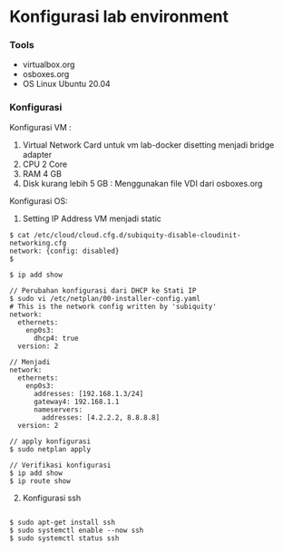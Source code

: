 # Konfigurasi lab environment

### Tools
- virtualbox.org
- osboxes.org
- OS Linux Ubuntu 20.04
### Konfigurasi
Konfigurasi VM :
1. Virtual Network Card untuk vm lab-docker disetting menjadi bridge adapter
2. CPU 2 Core
3. RAM 4 GB
4. Disk kurang lebih 5 GB : Menggunakan file VDI dari osboxes.org

Konfigurasi OS:
1. Setting IP Address VM menjadi static
```script
$ cat /etc/cloud/cloud.cfg.d/subiquity-disable-cloudinit-networking.cfg
network: {config: disabled}
$

$ ip add show

// Perubahan konfigurasi dari DHCP ke Stati IP
$ sudo vi /etc/netplan/00-installer-config.yaml
# This is the network config written by 'subiquity'
network:
  ethernets:
    enp0s3:
      dhcp4: true
  version: 2

// Menjadi
network:
  ethernets:
    enp0s3:
      addresses: [192.168.1.3/24]
      gateway4: 192.168.1.1
      nameservers:
        addresses: [4.2.2.2, 8.8.8.8]
  version: 2

// apply konfigurasi 
$ sudo netplan apply

// Verifikasi konfigurasi
$ ip add show
$ ip route show

```

2. Konfigurasi ssh
```script

$ sudo apt-get install ssh
$ sudo systemctl enable --now ssh
$ sudo systemctl status ssh

```
